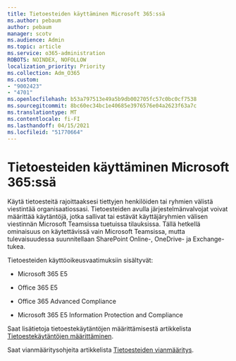 ```yaml
---
title: Tietoesteiden käyttäminen Microsoft 365:ssä
ms.author: pebaum
author: pebaum
manager: scotv
ms.audience: Admin
ms.topic: article
ms.service: o365-administration
ROBOTS: NOINDEX, NOFOLLOW
localization_priority: Priority
ms.collection: Adm_O365
ms.custom:
- "9002423"
- "4701"
ms.openlocfilehash: b53a797513e49a5b9db002705fc57c0bc0cf7538
ms.sourcegitcommit: 8bc60ec34bc1e40685e3976576e04a2623f63a7c
ms.translationtype: MT
ms.contentlocale: fi-FI
ms.lasthandoff: 04/15/2021
ms.locfileid: "51770664"
---
```

# <a name="using-information-barriers-in-microsoft-365"></a>Tietoesteiden käyttäminen Microsoft 365:ssä

Käytä tietoesteitä rajoittaaksesi tiettyjen henkilöiden tai ryhmien välistä viestintää organisaatiossasi. Tietoesteiden avulla järjestelmänvalvojat voivat määrittää käytäntöjä, jotka sallivat tai estävät käyttäjäryhmien välisen viestinnän Microsoft Teamsissa tuetuissa tilauksissa.  Tällä hetkellä ominaisuus on käytettävissä vain Microsoft Teamsissa, mutta tulevaisuudessa suunnitellaan SharePoint Online-, OneDrive- ja Exchange-tukea.

Tietoesteiden käyttöoikeusvaatimuksiin sisältyvät:

- Microsoft 365 E5

- Office 365 E5

- Office 365 Advanced Compliance

- Microsoft 365 E5 Information Protection and Compliance

Saat lisätietoja tietoestekäytäntöjen määrittämisestä artikkelista [Tietoestekäytäntöjen määrittäminen](https://docs.microsoft.com/microsoft-365/compliance/information-barriers-policies).

Saat vianmääritysohjeita artikkelista [Tietoesteiden vianmääritys](https://docs.microsoft.com/microsoft-365/compliance/information-barriers-troubleshooting).
